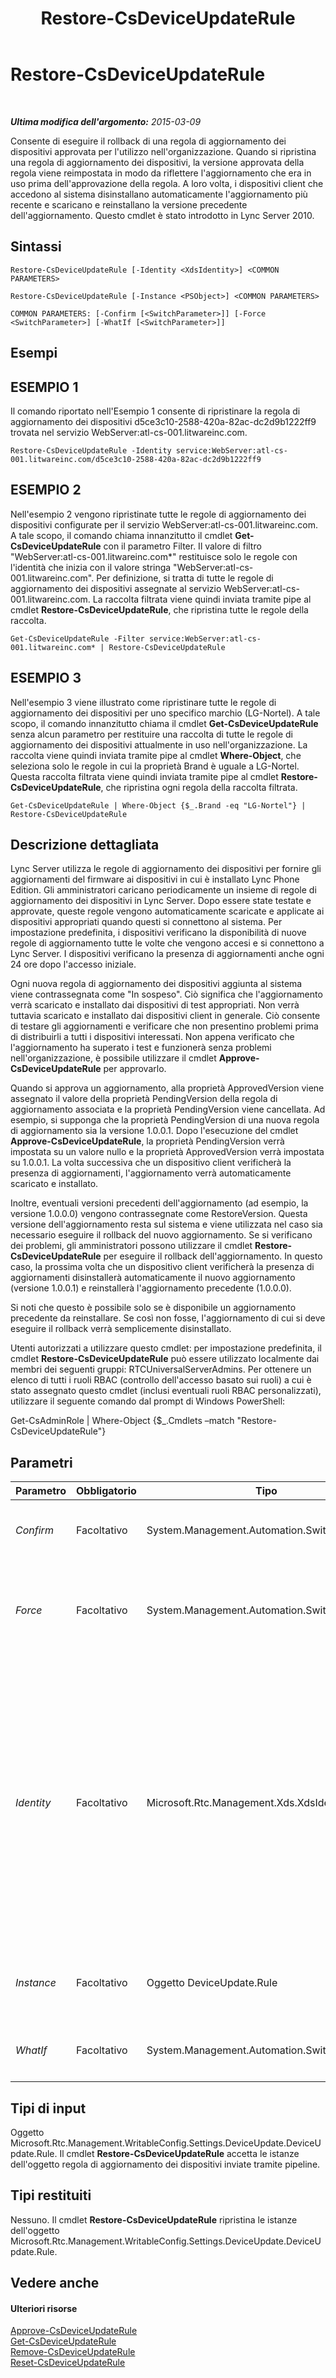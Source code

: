 ﻿---
title: Restore-CsDeviceUpdateRule
TOCTitle: Restore-CsDeviceUpdateRule
ms:assetid: 4c89d529-23fc-470e-9006-f15a18ed13fd
ms:mtpsurl: https://technet.microsoft.com/it-it/library/Gg398305(v=OCS.15)
ms:contentKeyID: 49300482
ms.date: 08/24/2015
mtps_version: v=OCS.15
ms.translationtype: HT
---

# Restore-CsDeviceUpdateRule

 

_**Ultima modifica dell'argomento:** 2015-03-09_

Consente di eseguire il rollback di una regola di aggiornamento dei dispositivi approvata per l'utilizzo nell'organizzazione. Quando si ripristina una regola di aggiornamento dei dispositivi, la versione approvata della regola viene reimpostata in modo da riflettere l'aggiornamento che era in uso prima dell'approvazione della regola. A loro volta, i dispositivi client che accedono al sistema disinstallano automaticamente l'aggiornamento più recente e scaricano e reinstallano la versione precedente dell'aggiornamento. Questo cmdlet è stato introdotto in Lync Server 2010.

## Sintassi

    Restore-CsDeviceUpdateRule [-Identity <XdsIdentity>] <COMMON PARAMETERS>

    Restore-CsDeviceUpdateRule [-Instance <PSObject>] <COMMON PARAMETERS>

    COMMON PARAMETERS: [-Confirm [<SwitchParameter>]] [-Force <SwitchParameter>] [-WhatIf [<SwitchParameter>]]

## Esempi

## ESEMPIO 1

Il comando riportato nell'Esempio 1 consente di ripristinare la regola di aggiornamento dei dispositivi d5ce3c10-2588-420a-82ac-dc2d9b1222ff9 trovata nel servizio WebServer:atl-cs-001.litwareinc.com.

    Restore-CsDeviceUpdateRule -Identity service:WebServer:atl-cs-001.litwareinc.com/d5ce3c10-2588-420a-82ac-dc2d9b1222ff9

## ESEMPIO 2

Nell'esempio 2 vengono ripristinate tutte le regole di aggiornamento dei dispositivi configurate per il servizio WebServer:atl-cs-001.litwareinc.com. A tale scopo, il comando chiama innanzitutto il cmdlet **Get-CsDeviceUpdateRule** con il parametro Filter. Il valore di filtro "WebServer:atl-cs-001.litwareinc.com\*" restituisce solo le regole con l'identità che inizia con il valore stringa "WebServer:atl-cs-001.litwareinc.com". Per definizione, si tratta di tutte le regole di aggiornamento dei dispositivi assegnate al servizio WebServer:atl-cs-001.litwareinc.com. La raccolta filtrata viene quindi inviata tramite pipe al cmdlet **Restore-CsDeviceUpdateRule**, che ripristina tutte le regole della raccolta.

    Get-CsDeviceUpdateRule -Filter service:WebServer:atl-cs-001.litwareinc.com* | Restore-CsDeviceUpdateRule

## ESEMPIO 3

Nell'esempio 3 viene illustrato come ripristinare tutte le regole di aggiornamento dei dispositivi per uno specifico marchio (LG-Nortel). A tale scopo, il comando innanzitutto chiama il cmdlet **Get-CsDeviceUpdateRule** senza alcun parametro per restituire una raccolta di tutte le regole di aggiornamento dei dispositivi attualmente in uso nell'organizzazione. La raccolta viene quindi inviata tramite pipe al cmdlet **Where-Object**, che seleziona solo le regole in cui la proprietà Brand è uguale a LG-Nortel. Questa raccolta filtrata viene quindi inviata tramite pipe al cmdlet **Restore-CsDeviceUpdateRule**, che ripristina ogni regola della raccolta filtrata.

    Get-CsDeviceUpdateRule | Where-Object {$_.Brand -eq "LG-Nortel"} | Restore-CsDeviceUpdateRule

## Descrizione dettagliata

Lync Server utilizza le regole di aggiornamento dei dispositivi per fornire gli aggiornamenti del firmware ai dispositivi in cui è installato Lync Phone Edition. Gli amministratori caricano periodicamente un insieme di regole di aggiornamento dei dispositivi in Lync Server. Dopo essere state testate e approvate, queste regole vengono automaticamente scaricate e applicate ai dispositivi appropriati quando questi si connettono al sistema. Per impostazione predefinita, i dispositivi verificano la disponibilità di nuove regole di aggiornamento tutte le volte che vengono accesi e si connettono a Lync Server. I dispositivi verificano la presenza di aggiornamenti anche ogni 24 ore dopo l'accesso iniziale.

Ogni nuova regola di aggiornamento dei dispositivi aggiunta al sistema viene contrassegnata come "In sospeso". Ciò significa che l'aggiornamento verrà scaricato e installato dai dispositivi di test appropriati. Non verrà tuttavia scaricato e installato dai dispositivi client in generale. Ciò consente di testare gli aggiornamenti e verificare che non presentino problemi prima di distribuirli a tutti i dispositivi interessati. Non appena verificato che l'aggiornamento ha superato i test e funzionerà senza problemi nell'organizzazione, è possibile utilizzare il cmdlet **Approve-CsDeviceUpdateRule** per approvarlo.

Quando si approva un aggiornamento, alla proprietà ApprovedVersion viene assegnato il valore della proprietà PendingVersion della regola di aggiornamento associata e la proprietà PendingVersion viene cancellata. Ad esempio, si supponga che la proprietà PendingVersion di una nuova regola di aggiornamento sia la versione 1.0.0.1. Dopo l'esecuzione del cmdlet **Approve-CsDeviceUpdateRule**, la proprietà PendingVersion verrà impostata su un valore nullo e la proprietà ApprovedVersion verrà impostata su 1.0.0.1. La volta successiva che un dispositivo client verificherà la presenza di aggiornamenti, l'aggiornamento verrà automaticamente scaricato e installato.

Inoltre, eventuali versioni precedenti dell'aggiornamento (ad esempio, la versione 1.0.0.0) vengono contrassegnate come RestoreVersion. Questa versione dell'aggiornamento resta sul sistema e viene utilizzata nel caso sia necessario eseguire il rollback del nuovo aggiornamento. Se si verificano dei problemi, gli amministratori possono utilizzare il cmdlet **Restore-CsDeviceUpdateRule** per eseguire il rollback dell'aggiornamento. In questo caso, la prossima volta che un dispositivo client verificherà la presenza di aggiornamenti disinstallerà automaticamente il nuovo aggiornamento (versione 1.0.0.1) e reinstallerà l'aggiornamento precedente (1.0.0.0).

Si noti che questo è possibile solo se è disponibile un aggiornamento precedente da reinstallare. Se così non fosse, l'aggiornamento di cui si deve eseguire il rollback verrà semplicemente disinstallato.

Utenti autorizzati a utilizzare questo cmdlet: per impostazione predefinita, il cmdlet **Restore-CsDeviceUpdateRule** può essere utilizzato localmente dai membri dei seguenti gruppi: RTCUniversalServerAdmins. Per ottenere un elenco di tutti i ruoli RBAC (controllo dell'accesso basato sui ruoli) a cui è stato assegnato questo cmdlet (inclusi eventuali ruoli RBAC personalizzati), utilizzare il seguente comando dal prompt di Windows PowerShell:

Get-CsAdminRole | Where-Object {$\_.Cmdlets –match "Restore-CsDeviceUpdateRule"}

## Parametri


<table>
<colgroup>
<col style="width: 25%" />
<col style="width: 25%" />
<col style="width: 25%" />
<col style="width: 25%" />
</colgroup>
<thead>
<tr class="header">
<th>Parametro</th>
<th>Obbligatorio</th>
<th>Tipo</th>
<th>Descrizione</th>
</tr>
</thead>
<tbody>
<tr class="odd">
<td><p><em>Confirm</em></p></td>
<td><p>Facoltativo</p></td>
<td><p>System.Management.Automation.SwitchParameter</p></td>
<td><p>Viene visualizzata una richiesta di conferma prima di eseguire il comando.</p></td>
</tr>
<tr class="even">
<td><p><em>Force</em></p></td>
<td><p>Facoltativo</p></td>
<td><p>System.Management.Automation.SwitchParameter</p></td>
<td><p>Consente di evitare la visualizzazione di qualunque messaggio di errore non grave che potrebbe essere generato nel corso dell'esecuzione del comando.</p></td>
</tr>
<tr class="odd">
<td><p><em>Identity</em></p></td>
<td><p>Facoltativo</p></td>
<td><p>Microsoft.Rtc.Management.Xds.XdsIdentity</p></td>
<td><p>Identificatore univoco della regola di aggiornamento dei dispositivi da ripristinare. L'identità di una regola di aggiornamento dei dispositivi consta di due parti: il servizio a cui è stata assegnata la regola di aggiornamento dei dispositivi (ad esempio, service:WebServer:atl-cs-001.litwareinc.com) e un identificatore univoco globale (GUID). Di conseguenza, una regola di aggiornamento dei dispositivi configurata per il sito Redmond avrà un'identità simile alla seguente: service:WebServer:atl-cs-001.litwareinc.com/d5ce3c10-2588-420a-82ac-dc2d9b1222ff9.</p></td>
</tr>
<tr class="even">
<td><p><em>Instance</em></p></td>
<td><p>Facoltativo</p></td>
<td><p>Oggetto DeviceUpdate.Rule</p></td>
<td><p>Consente di passare al cmdlet un riferimento a un oggetto anziché impostare singoli valori di parametro.</p></td>
</tr>
<tr class="odd">
<td><p><em>WhatIf</em></p></td>
<td><p>Facoltativo</p></td>
<td><p>System.Management.Automation.SwitchParameter</p></td>
<td><p>Descrive ciò che accadrebbe se si eseguisse il comando senza eseguirlo realmente.</p></td>
</tr>
</tbody>
</table>


## Tipi di input

Oggetto Microsoft.Rtc.Management.WritableConfig.Settings.DeviceUpdate.DeviceUpdate.Rule. Il cmdlet **Restore-CsDeviceUpdateRule** accetta le istanze dell'oggetto regola di aggiornamento dei dispositivi inviate tramite pipeline.

## Tipi restituiti

Nessuno. Il cmdlet **Restore-CsDeviceUpdateRule** ripristina le istanze dell'oggetto Microsoft.Rtc.Management.WritableConfig.Settings.DeviceUpdate.DeviceUpdate.Rule.

## Vedere anche

#### Ulteriori risorse

[Approve-CsDeviceUpdateRule](approve-csdeviceupdaterule.md)  
[Get-CsDeviceUpdateRule](get-csdeviceupdaterule.md)  
[Remove-CsDeviceUpdateRule](remove-csdeviceupdaterule.md)  
[Reset-CsDeviceUpdateRule](reset-csdeviceupdaterule.md)

